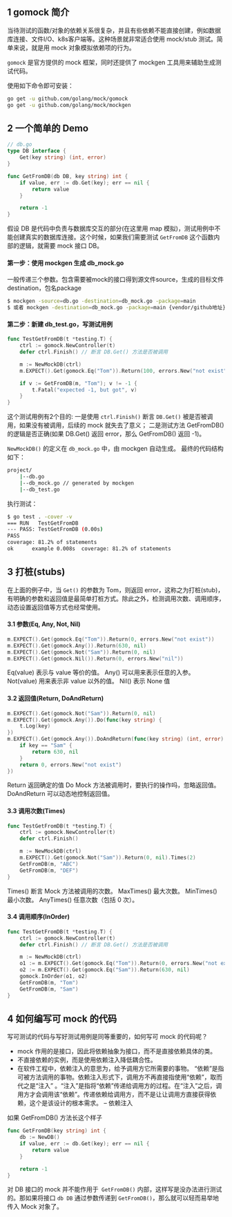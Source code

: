 ## 1 gomock 简介
当待测试的函数/对象的依赖关系很复杂，并且有些依赖不能直接创建，例如数据库连接、文件I/O、k8s客户端等。这种场景就非常适合使用 mock/stub 测试。简单来说，就是用 mock 对象模拟依赖项的行为。

`gomock` 是官方提供的 mock 框架，同时还提供了 mockgen 工具用来辅助生成测试代码。

使用如下命令即可安装：

```bash
go get -u github.com/golang/mock/gomock
go get -u github.com/golang/mock/mockgen
```
## 2 一个简单的 Demo
```go
// db.go
type DB interface {
	Get(key string) (int, error)
}

func GetFromDB(db DB, key string) int {
	if value, err := db.Get(key); err == nil {
		return value
	}

	return -1
}
```

假设 DB 是代码中负责与数据库交互的部分(在这里用 map 模拟)，测试用例中不能创建真实的数据库连接。这个时候，如果我们需要测试 `GetFromDB` 这个函数内部的逻辑，就需要 mock 接口 DB。

#### 第一步：使用 mockgen 生成 db_mock.go
一般传递三个参数。包含需要被mock的接口得到源文件source，生成的目标文件destination，包名package

```bash
$ mockgen -source=db.go -destination=db_mock.go -package=main
$ 或者 mockgen -destination=db_mock.go -package=main {vendor/github地址}
```

#### 第二步：新建 db_test.go，写测试用例

```go
func TestGetFromDB(t *testing.T) {
	ctrl := gomock.NewController(t)
	defer ctrl.Finish() // 断言 DB.Get() 方法是否被调用

	m := NewMockDB(ctrl)
	m.EXPECT().Get(gomock.Eq("Tom")).Return(100, errors.New("not exist"))

	if v := GetFromDB(m, "Tom"); v != -1 {
		t.Fatal("expected -1, but got", v)
	}
}
```

这个测试用例有2个目的:
一是使用 `ctrl.Finish()` 断言 `DB.Get()` 被是否被调用，如果没有被调用，后续的 mock 就失去了意义；
二是测试方法 GetFromDB() 的逻辑是否正确(如果 DB.Get() 返回 error，那么 GetFromDB() 返回 -1)。

`NewMockDB()` 的定义在 `db_mock.go` 中，由 mockgen 自动生成。
最终的代码结构如下：

```bash
project/
    |--db.go
    |--db_mock.go // generated by mockgen
    |--db_test.go
```

执行测试：
```bash
$ go test . -cover -v
=== RUN   TestGetFromDB
--- PASS: TestGetFromDB (0.00s)
PASS
coverage: 81.2% of statements
ok      example 0.008s  coverage: 81.2% of statements
```

## 3 打桩(stubs)
在上面的例子中，当 `Get()` 的参数为 Tom，则返回 error，这称之为打桩(stub)，有明确的参数和返回值是最简单打桩方式。除此之外，检测调用次数、调用顺序，动态设置返回值等方式也经常使用。

#### 3.1 参数(Eq, Any, Not, Nil)

```go
m.EXPECT().Get(gomock.Eq("Tom")).Return(0, errors.New("not exist"))
m.EXPECT().Get(gomock.Any()).Return(630, nil)
m.EXPECT().Get(gomock.Not("Sam")).Return(0, nil) 
m.EXPECT().Get(gomock.Nil()).Return(0, errors.New("nil")) 
```
Eq(value) 表示与 value 等价的值。
Any() 可以用来表示任意的入参。
Not(value) 用来表示非 value 以外的值。
Nil() 表示 None 值

#### 3.2 返回值(Return, DoAndReturn)

```go
m.EXPECT().Get(gomock.Not("Sam")).Return(0, nil)
m.EXPECT().Get(gomock.Any()).Do(func(key string) {
    t.Log(key)
})
m.EXPECT().Get(gomock.Any()).DoAndReturn(func(key string) (int, error) {
    if key == "Sam" {
        return 630, nil
    }
    return 0, errors.New("not exist")
})
```

Return 返回确定的值
Do Mock 方法被调用时，要执行的操作吗，忽略返回值。
DoAndReturn 可以动态地控制返回值。

#### 3.3 调用次数(Times)

```go
func TestGetFromDB(t *testing.T) {
	ctrl := gomock.NewController(t)
	defer ctrl.Finish()

	m := NewMockDB(ctrl)
	m.EXPECT().Get(gomock.Not("Sam")).Return(0, nil).Times(2)
	GetFromDB(m, "ABC")
	GetFromDB(m, "DEF")
}
```

Times() 断言 Mock 方法被调用的次数。
MaxTimes() 最大次数。
MinTimes() 最小次数。
AnyTimes() 任意次数（包括 0 次）。

#### 3.4 调用顺序(InOrder)

```go
func TestGetFromDB(t *testing.T) {
	ctrl := gomock.NewController(t)
	defer ctrl.Finish() // 断言 DB.Get() 方法是否被调用

	m := NewMockDB(ctrl)
	o1 := m.EXPECT().Get(gomock.Eq("Tom")).Return(0, errors.New("not exist"))
	o2 := m.EXPECT().Get(gomock.Eq("Sam")).Return(630, nil)
	gomock.InOrder(o1, o2)
	GetFromDB(m, "Tom")
	GetFromDB(m, "Sam")
}
```

## 4 如何编写可 mock 的代码
写可测试的代码与写好测试用例是同等重要的，如何写可 mock 的代码呢？

- mock 作用的是接口，因此将依赖抽象为接口，而不是直接依赖具体的类。
- 不直接依赖的实例，而是使用依赖注入降低耦合性。
- 在软件工程中，依赖注入的意思为，给予调用方它所需要的事物。 “依赖”是指可被方法调用的事物。依赖注入形式下，调用方不再直接指使用“依赖”，取而代之是“注入” 。“注入”是指将“依赖”传递给调用方的过程。在“注入”之后，调用方才会调用该“依赖”。传递依赖给调用方，而不是让让调用方直接获得依赖，这个是该设计的根本需求。
– 依赖注入

如果 GetFromDB() 方法长这个样子
```go
func GetFromDB(key string) int {
	db := NewDB()
	if value, err := db.Get(key); err == nil {
		return value
	}

	return -1
}
```
对 DB 接口的 mock 并不能作用于` GetFromDB()` 内部，这样写是没办法进行测试的。那如果将接口 `db DB` 通过参数传递到 `GetFromDB()`，那么就可以轻而易举地传入 Mock 对象了。